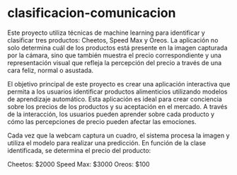 # clasificacion-comunicacion

Este proyecto utiliza técnicas de machine learning para identificar y clasificar tres productos: Cheetos, Speed Max y Oreos. La aplicación no solo determina cuál de los productos está presente en la imagen capturada por la cámara, sino que también muestra el precio correspondiente y una representación visual que refleja la percepción del precio a través de una cara feliz, normal o asustada.

El objetivo principal de este proyecto es crear una aplicación interactiva que permita a los usuarios identificar productos alimenticios utilizando modelos de aprendizaje automático. Esta aplicación es ideal para crear conciencia sobre los precios de los productos y su aceptación en el mercado. A través de la interacción, los usuarios pueden aprender sobre cada producto y cómo las percepciones de precio pueden afectar las emociones.

Cada vez que la webcam captura un cuadro, el sistema procesa la imagen y utiliza el modelo para realizar una predicción. En función de la clase identificada, se determina el precio del producto:

Cheetos: $2000
Speed Max: $3000
Oreos: $100